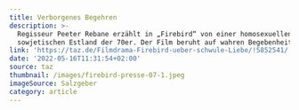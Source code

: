 ```yaml
---
title: Verborgenes Begehren
description: >-
  Regisseur Peeter Rebane erzählt in „Firebird“ von einer homosexuellen Liebe im
  sowjetischen Estland der 70er. Der Film beruht auf wahren Begebenheiten.
link: 'https://taz.de/Filmdrama-Firebird-ueber-schwule-Liebe/!5852541/'
date: '2022-05-16T11:31:54+02:00'
source: taz
thumbnail: /images/firebird-presse-07-1.jpeg
imageSource: Salzgeber
category: article
---
```


